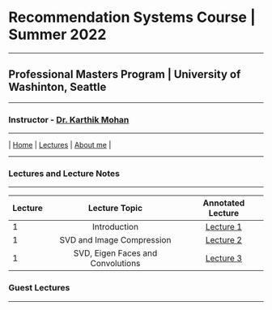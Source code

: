 # Recommendation Systems Course | Summer 2022 

***
 
## Professional Masters Program | University of Washinton, Seattle 

***


### Instructor - [Dr. Karthik Mohan](https://www.ece.uw.edu/people/karthik-mohan/)

***

| [Home](index.md)  | [Lectures](lectures.md)   | [About me](karthik.md) |


***


### Lectures and Lecture Notes

***

| Lecture | Lecture Topic | Annotated Lecture |
| :--- | :----: | :---: |
| 1 | Introduction | [Lecture 1](Lectures/Lecture_1_annotated.pdf) |
| 1 | SVD and Image Compression | [Lecture 2](Lectures/Lecture_2_annotated.pdf) |
| 1 | SVD, Eigen Faces and Convolutions | [Lecture 3](Lectures/Lecture_3_annotated.pdf) |



### Guest Lectures

*** 






